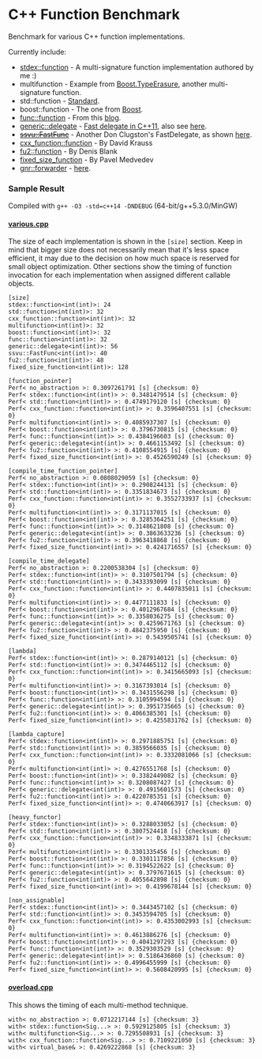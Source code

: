 C++ Function Benchmark
======================

Benchmark for various C++ function implementations.

Currently include:
- [stdex::function](stdex.hpp) - A multi-signature function implementation authored by me :)
- multifunction - Example from [Boost.TypeErasure](http://www.boost.org/doc/html/boost_typeerasure/examples.html#boost_typeerasure.examples.multifunction), another multi-signature function.
- std::function - [Standard](http://en.cppreference.com/w/cpp/utility/functional/function).
- boost::function - The one from [Boost](http://www.boost.org/doc/libs/1_55_0/doc/html/function.html).
- [func::function](function.h) - From this [blog](http://probablydance.com/2013/01/13/a-faster-implementation-of-stdfunction/).
- [generic::delegate](delegate.hpp) - [Fast delegate in C++11](http://codereview.stackexchange.com/questions/14730/impossibly-fast-delegate-in-c11), also see [here](https://github.com/user1095108/generic).
- [~~ssvu::FastFunc~~](FastFunc.hpp) - Another Don Clugston's FastDelegate, as shown [here](https://groups.google.com/a/isocpp.org/forum/#!topic/std-discussion/QgvHF7YMi3o).
- [cxx_function::function](https://github.com/potswa/cxx_function) - By David Krauss
- [fu2::function](http://naios.github.io/function2/) - By Denis Blank
- [fixed_size_function](https://github.com/pmed/fixed_size_function) - By Pavel Medvedev
- [gnr::forwarder](forwarder.hpp) - [here](https://github.com/user1095108/generic).

### Sample Result
Compiled with `g++ -O3 -std=c++14 -DNDEBUG` (64-bit/g++5.3.0/MinGW)

#### [various.cpp](various.cpp)
The size of each implementation is shown in the `[size]` section.
Keep in mind that bigger size does not necessarily mean that it's less space efficient, it may due to the decision on how much space is reserved for small object optimization.
Other sections show the timing of function invocation for each implementation when assigned different callable objects.
```
[size]
stdex::function<int(int)>: 24
std::function<int(int)>: 32
cxx_function::function<int(int)>: 32
multifunction<int(int)>: 32
boost::function<int(int)>: 32
func::function<int(int)>: 32
generic::delegate<int(int)>: 56
ssvu::FastFunc<int(int)>: 40
fu2::function<int(int)>: 48
fixed_size_function<int(int)>: 128

[function_pointer]
Perf< no_abstraction >: 0.3097261791 [s] {checksum: 0}
Perf< stdex::function<int(int)> >: 0.3481479514 [s] {checksum: 0}
Perf< std::function<int(int)> >: 0.4749179120 [s] {checksum: 0}
Perf< cxx_function::function<int(int)> >: 0.3596407551 [s] {checksum: 0}
Perf< multifunction<int(int)> >: 0.4085937307 [s] {checksum: 0}
Perf< boost::function<int(int)> >: 0.3796730815 [s] {checksum: 0}
Perf< func::function<int(int)> >: 0.4384196603 [s] {checksum: 0}
Perf< generic::delegate<int(int)> >: 0.4661153492 [s] {checksum: 0}
Perf< fu2::function<int(int)> >: 0.4108554915 [s] {checksum: 0}
Perf< fixed_size_function<int(int)> >: 0.4526590249 [s] {checksum: 0}

[compile_time_function_pointer]
Perf< no_abstraction >: 0.0808029059 [s] {checksum: 0}
Perf< stdex::function<int(int)> >: 0.2908244131 [s] {checksum: 0}
Perf< std::function<int(int)> >: 0.3351834673 [s] {checksum: 0}
Perf< cxx_function::function<int(int)> >: 0.3552733937 [s] {checksum: 0}
Perf< multifunction<int(int)> >: 0.3171137015 [s] {checksum: 0}
Perf< boost::function<int(int)> >: 0.3285364251 [s] {checksum: 0}
Perf< func::function<int(int)> >: 0.3148621808 [s] {checksum: 0}
Perf< generic::delegate<int(int)> >: 0.3863633236 [s] {checksum: 0}
Perf< fu2::function<int(int)> >: 0.3963418868 [s] {checksum: 0}
Perf< fixed_size_function<int(int)> >: 0.4241716557 [s] {checksum: 0}

[compile_time_delegate]
Perf< no_abstraction >: 0.2200538304 [s] {checksum: 0}
Perf< stdex::function<int(int)> >: 0.3107501794 [s] {checksum: 0}
Perf< std::function<int(int)> >: 0.3433393099 [s] {checksum: 0}
Perf< cxx_function::function<int(int)> >: 0.4407835011 [s] {checksum: 0}
Perf< multifunction<int(int)> >: 0.4477111833 [s] {checksum: 0}
Perf< boost::function<int(int)> >: 0.4012967684 [s] {checksum: 0}
Perf< func::function<int(int)> >: 0.3358036275 [s] {checksum: 0}
Perf< generic::delegate<int(int)> >: 0.4259671763 [s] {checksum: 0}
Perf< fu2::function<int(int)> >: 0.4842375950 [s] {checksum: 0}
Perf< fixed_size_function<int(int)> >: 0.5439505741 [s] {checksum: 0}

[lambda]
Perf< stdex::function<int(int)> >: 0.2879140121 [s] {checksum: 0}
Perf< std::function<int(int)> >: 0.3474465112 [s] {checksum: 0}
Perf< cxx_function::function<int(int)> >: 0.3415665093 [s] {checksum: 0}
Perf< multifunction<int(int)> >: 0.3167393014 [s] {checksum: 0}
Perf< boost::function<int(int)> >: 0.3431556298 [s] {checksum: 0}
Perf< func::function<int(int)> >: 0.3105994594 [s] {checksum: 0}
Perf< generic::delegate<int(int)> >: 0.3951735665 [s] {checksum: 0}
Perf< fu2::function<int(int)> >: 0.4066385301 [s] {checksum: 0}
Perf< fixed_size_function<int(int)> >: 0.4255831762 [s] {checksum: 0}

[lambda_capture]
Perf< stdex::function<int(int)> >: 0.2971885751 [s] {checksum: 0}
Perf< std::function<int(int)> >: 0.3859566035 [s] {checksum: 0}
Perf< cxx_function::function<int(int)> >: 0.3332081066 [s] {checksum: 0}
Perf< multifunction<int(int)> >: 0.4276551768 [s] {checksum: 0}
Perf< boost::function<int(int)> >: 0.3382449082 [s] {checksum: 0}
Perf< func::function<int(int)> >: 0.3208087427 [s] {checksum: 0}
Perf< generic::delegate<int(int)> >: 0.4915601573 [s] {checksum: 0}
Perf< fu2::function<int(int)> >: 0.4220785351 [s] {checksum: 0}
Perf< fixed_size_function<int(int)> >: 0.4740663917 [s] {checksum: 0}

[heavy_functor]
Perf< stdex::function<int(int)> >: 0.3288033052 [s] {checksum: 0}
Perf< std::function<int(int)> >: 0.3807524418 [s] {checksum: 0}
Perf< cxx_function::function<int(int)> >: 0.3348333871 [s] {checksum: 0}
Perf< multifunction<int(int)> >: 0.3301335456 [s] {checksum: 0}
Perf< boost::function<int(int)> >: 0.3301117856 [s] {checksum: 0}
Perf< func::function<int(int)> >: 0.3194522622 [s] {checksum: 0}
Perf< generic::delegate<int(int)> >: 0.3797671615 [s] {checksum: 0}
Perf< fu2::function<int(int)> >: 0.4055642898 [s] {checksum: 0}
Perf< fixed_size_function<int(int)> >: 0.4199678144 [s] {checksum: 0}

[non_assignable]
Perf< stdex::function<int(int)> >: 0.3443457102 [s] {checksum: 0}
Perf< std::function<int(int)> >: 0.3453594705 [s] {checksum: 0}
Perf< cxx_function::function<int(int)> >: 0.4353002993 [s] {checksum: 0}
Perf< multifunction<int(int)> >: 0.4613886276 [s] {checksum: 0}
Perf< boost::function<int(int)> >: 0.4041297293 [s] {checksum: 0}
Perf< func::function<int(int)> >: 0.3529303529 [s] {checksum: 0}
Perf< generic::delegate<int(int)> >: 0.5186436860 [s] {checksum: 0}
Perf< fu2::function<int(int)> >: 0.4996455999 [s] {checksum: 0}
Perf< fixed_size_function<int(int)> >: 0.5608420995 [s] {checksum: 0}
```

#### [overload.cpp](overload.cpp)
This shows the timing of each multi-method technique.
```
with< no_abstraction >: 0.0712217144 [s] {checksum: 3}
with< stdex::function<Sig...> >: 0.5929125805 [s] {checksum: 3}
with< multifunction<Sig...> >: 0.7295508931 [s] {checksum: 3}
with< cxx_function::function<Sig...> >: 0.7109221050 [s] {checksum: 3}
with< virtual_base& >: 0.4269222868 [s] {checksum: 3}
```
